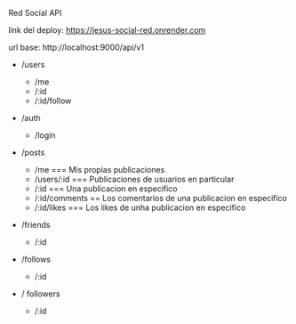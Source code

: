 Red Social API 

link del deploy: https://jesus-social-red.onrender.com

url base: http://localhost:9000/api/v1

- /users
    - /me
    - /:id
    - /:id/follow
- /auth 
    - /login
- /posts
    - /me === Mis propias publicaciones 
    - /users/:id === Publicaciones de usuarios en particular
    - /:id === Una publicacion en especifico 
    - /:id/comments == Los comentarios de una publicacion en especifico 
    - /:id/likes === Los likes de unha publicacion en especifico 
- /friends
    - /:id

- /follows 
    - /:id

- / followers
    - /:id